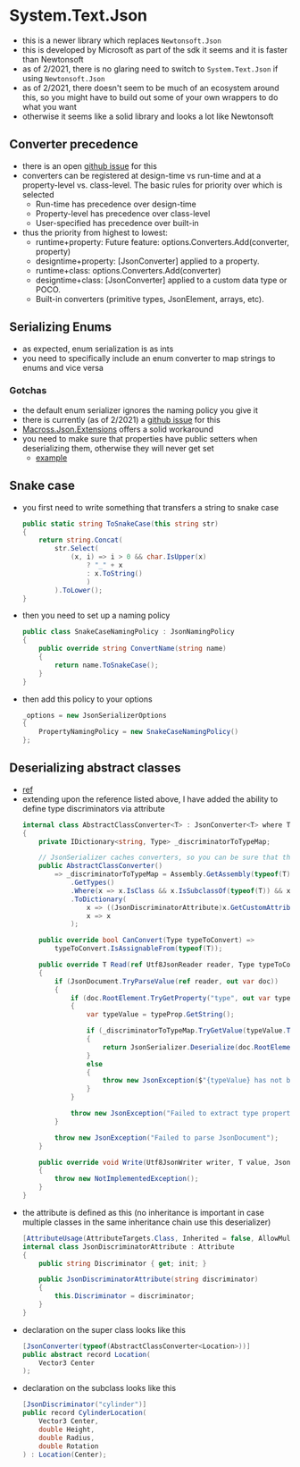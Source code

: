 # System.Text.Json

- this is a newer library which replaces `Newtonsoft.Json`
- this is developed by Microsoft as part of the sdk it seems and it is faster than Newtonsoft
- as of 2/2021, there is no glaring need to switch to `System.Text.Json` if using `Newtonsoft.Json`
- as of 2/2021, there doesn't seem to be much of an ecosystem around this, so you might have to build out some of your own wrappers to do what you want
- otherwise it seems like a solid library and looks a lot like Newtonsoft

## Converter precedence
- there is an open [github issue](https://github.com/dotnet/runtime/issues/1130) for this
- converters can be registered at design-time vs run-time and at a property-level vs. class-level. The basic rules for priority over which is selected
    - Run-time has precedence over design-time
    - Property-level has precedence over class-level
    - User-specified has precedence over built-in
- thus the priority from highest to lowest:
    - runtime+property: Future feature: options.Converters.Add(converter, property)
    - designtime+property: [JsonConverter] applied to a property.
    - runtime+class: options.Converters.Add(converter)
    - designtime+class: [JsonConverter] applied to a custom data type or POCO.
    - Built-in converters (primitive types, JsonElement, arrays, etc).

## Serializing Enums
- as expected, enum serialization is as ints
- you need to specifically include an enum converter to map strings to enums and vice versa

### Gotchas
- the default enum serializer ignores the naming policy you give it
- there is currently (as of 2/2021) a [github issue](https://github.com/dotnet/runtime/issues/31619) for this
- [Macross.Json.Extensions](https://github.com/Macross-Software/core/tree/develop/ClassLibraries/Macross.Json.Extensions) offers a solid workaround
- you need to make sure that properties have public setters when deserializing them, otherwise they will never get set
  - [example](https://github.com/dotnet/aspnetcore/issues/21030)

## Snake case
- you first need to write something that transfers a string to snake case
    ```cs
    public static string ToSnakeCase(this string str)
    {
        return string.Concat(
            str.Select(
                (x, i) => i > 0 && char.IsUpper(x)
                    ? "_" + x
                    : x.ToString()
                    )
            ).ToLower();
    }
    ```
- then you need to set up a naming policy
    ```cs
    public class SnakeCaseNamingPolicy : JsonNamingPolicy
    {
        public override string ConvertName(string name)
        {
            return name.ToSnakeCase();
        }
    }
    ```
- then add this policy to your options
    ```cs
    _options = new JsonSerializerOptions
    {
        PropertyNamingPolicy = new SnakeCaseNamingPolicy()
    };
    ```

## Deserializing abstract classes
- [ref](https://josef.codes/polymorphic-deserialization-with-system-text-json/)
- extending upon the reference listed above, I have added the ability to define type discriminators via attribute
    ```cs
    internal class AbstractClassConverter<T> : JsonConverter<T> where T : class
    {
        private IDictionary<string, Type> _discriminatorToTypeMap;

        // JsonSerializer caches converters, so you can be sure that this only runs once per type T
        public AbstractClassConverter()
            => _discriminatorToTypeMap = Assembly.GetAssembly(typeof(T))
                .GetTypes()
                .Where(x => x.IsClass && x.IsSubclassOf(typeof(T)) && x.GetCustomAttributes(typeof(JsonDiscriminatorAttribute)).Any())
                .ToDictionary(
                    x => ((JsonDiscriminatorAttribute)x.GetCustomAttribute(typeof(JsonDiscriminatorAttribute))).Discriminator.ToLower(),
                    x => x
                );

        public override bool CanConvert(Type typeToConvert) =>
            typeToConvert.IsAssignableFrom(typeof(T));

        public override T Read(ref Utf8JsonReader reader, Type typeToConvert, JsonSerializerOptions options)
        {
            if (JsonDocument.TryParseValue(ref reader, out var doc))
            {
                if (doc.RootElement.TryGetProperty("type", out var typeProp))
                {
                    var typeValue = typeProp.GetString();

                    if (_discriminatorToTypeMap.TryGetValue(typeValue.ToLower(), out var type))
                    {
                        return JsonSerializer.Deserialize(doc.RootElement.GetRawText(), type, options) as T;
                    }
                    else
                    {
                        throw new JsonException($"{typeValue} has not been mapped to a custom type yet!");
                    }
                }

                throw new JsonException("Failed to extract type property, it might be missing?");
            }

            throw new JsonException("Failed to parse JsonDocument");
        }

        public override void Write(Utf8JsonWriter writer, T value, JsonSerializerOptions options)
        {
            throw new NotImplementedException();
        }
    }
    ```
- the attribute is defined as this (no inheritance is important in case multiple classes in the same inheritance chain use this deserializer)
    ```cs
    [AttributeUsage(AttributeTargets.Class, Inherited = false, AllowMultiple = false)]
    internal class JsonDiscriminatorAttribute : Attribute
    {
        public string Discriminator { get; init; }

        public JsonDiscriminatorAttribute(string discriminator)
        {
            this.Discriminator = discriminator;
        }
    }
    ```
- declaration on the super class looks like this
    ```cs
    [JsonConverter(typeof(AbstractClassConverter<Location>))]
    public abstract record Location(
        Vector3 Center
    );
    ```
- declaration on the subclass looks like this
    ```cs
    [JsonDiscriminator("cylinder")]
    public record CylinderLocation(
        Vector3 Center,
        double Height,
        double Radius,
        double Rotation
    ) : Location(Center);
    ```